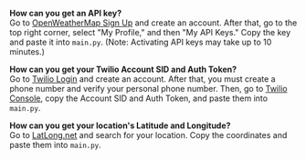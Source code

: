 **How can you get an API key?**  
Go to [OpenWeatherMap Sign Up](https://home.openweathermap.org/users/sign_up) and create an account. After that, go to the top right corner, select "My Profile," and then "My API Keys." Copy the key and paste it into `main.py`. (Note: Activating API keys may take up to 10 minutes.)

**How can you get your Twilio Account SID and Auth Token?**  
Go to [Twilio Login](https://www.twilio.com/login?iss=https%3A%2F%2Flogin.twilio.com%2F) and create an account. After that, you must create a phone number and verify your personal phone number. Then, go to [Twilio Console](https://console.twilio.com), copy the Account SID and Auth Token, and paste them into `main.py`.

**How can you get your location's Latitude and Longitude?**  
Go to [LatLong.net](https://www.latlong.net/) and search for your location. Copy the coordinates and paste them into `main.py`.
